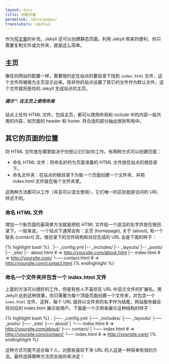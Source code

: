 ```yaml
---
layout: docs
title: 创建页面
permalink: /docs/pages/
translators: sdpfoue
---
```


作为[写文章](../posts/)的补充，Jekyll 还可以创建静态页面。利用 Jekyll 带来的便利，你只需要复制文件或文件夹，就是这么简单。

## 主页

像任何网站的配置一样，需要按约定在站点的要目录下找到 `index.html` 文件，这个文件将被做为主页显示出来。除非你的站点设置了其它的文件作为默认文件，这个文件就将是你的 Jekyll 生成站点的主页。

<div class="note">
  <h5>提示™: 在主页上使用布局</h5>
  <p>
    站点上任何 HTML 文件，包括主页，都可以使用布局和 include 中的内容一般共用的内容，如页面的 header 和 footer. 将合适的部分抽出放到布局中。
  </p>
</div>

## 其它的页面的位置

将 HTML 文件放在哪里取决于你想让它们如何工作。有两种方式可以创建页面：

- 命名 HTML 文件：将命名好的为页面准备的 HTML 文件放在站点的根目录下。
- 命名文件夹：在站点的根目录下为每一个页面创建一个文件夹，并把 index.html 文件放在每个文件夹里。

这两种方法都可以工作（并且可以混合使用），它们唯一的区别就是访问的 URL 样式不同。

### 命名 HTML 文件

增加一个新页面的最简单方法就是把给 HTML 文件起一个适当的名字并放在根目录下。一般来说，一个站点下通常会有：主页 (homepage), 关于 (about), 和一个联系 (contact) 页。根目录下的文件结构和对应生成的 URL 会是下面的样子：

{% highlight bash %}
.
|-- _config.yml
|-- _includes/
|-- _layouts/
|-- _posts/
|-- _site/
|-- about.html    # => http://yoursite.com/about.html
|-- index.html    # => http://yoursite.com/
└── contact.html  # => http://yoursite.com/contact.html
{% endhighlight %}

### 命名一个文件夹并包含一个 index.html 文件

上面的方法可以很好的工作，但是有些人不喜欢在 URL 中显示文件的扩展名。用 Jekyll 达到这种效果，你只需要为每个顶级页面创建一个文件夹，并包含一个 `inex.html` 文件。这样，每个 URL 就将以文件夹的名字作为结尾，网站服务器会将对应的 index.html 展示给用户。下面是一个示例来展示这种结构的样子：

{% highlight bash %}
.
├── _config.yml
├── _includes/
├── _layouts/
├── _posts/
├── _site/
├── about/
|   └── index.html  # => http://yoursite.com/about/
├── contact/
|   └── index.html  # => http://yoursite.com/contact/
└── index.html      # => http://yoursite.com/
{% endhighlight %}

这种方式可能不适合每个人，对那些喜欢干净 URL 的人这是一种简单有效的方法。最终选择哪种方法完全由你来决定！
